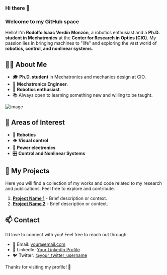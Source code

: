 ### Hi there 👋  

### Welcome to my GitHub space  

Hello! I'm **Rodolfo Isaac Verdín Monzón**, a robotics enthusiast and a **Ph.D. student in Mechatronics** at the **Center for Research in Optics (CIO)**. My passion lies in bringing machines to "life" and exploring the vast world of **robotics, control, and nonlinear systems**.  

## 🧑‍💻 About Me  

- 🎓 **Ph.D. student** in Mechatronics and mechanics design at CIO.  
- 🔩 **Mechatronics Engineer**.  
- 🤖 **Robotics enthusiast**.  
- 📚 Always open to learning something new and willing to be taught.

![image](https://github.com/user-attachments/assets/4d3ba552-cfa3-4665-9352-b791d3fe3647)


## 🚀 Areas of Interest  

- 🤖 **Robotics**  
- 👁️ **Visual control**  
- 📡 **Power electronics**  
- 🎛️ **Control and Nonlinear Systems**  

## 📂 My Projects  

Here you will find a collection of my works and code related to my research and publications. Feel free to explore and contribute.  

1. [**Project Name 1**](link_to_project_1) - Brief description or context.  
2. [**Project Name 2**](link_to_project_2) - Brief description or context.  

## 📫 Contact  

I’d love to connect with you! Feel free to reach out through:  

- 📧 Email: [your@email.com](mailto:your@email.com)  
- 🔗 LinkedIn: [Your LinkedIn Profile](https://www.linkedin.com/in/your_profile/)  
- 🐦 Twitter: [@your_twitter_username](https://twitter.com/your_twitter_username)  

Thanks for visiting my profile! 🚀
